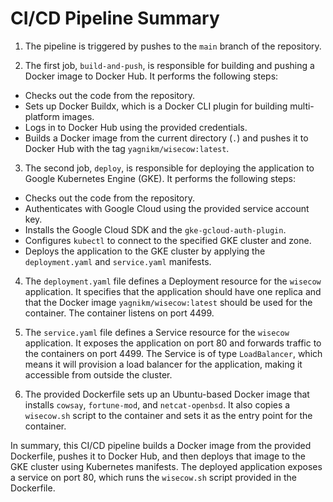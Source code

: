 # CI/CD Pipeline Summary

1. The pipeline is triggered by pushes to the `main` branch of the repository.

2. The first job, `build-and-push`, is responsible for building and pushing a Docker image to Docker Hub. It performs the following steps:
  - Checks out the code from the repository.
  - Sets up Docker Buildx, which is a Docker CLI plugin for building multi-platform images.
  - Logs in to Docker Hub using the provided credentials.
  - Builds a Docker image from the current directory (`.`) and pushes it to Docker Hub with the tag `yagnikm/wisecow:latest`.

3. The second job, `deploy`, is responsible for deploying the application to Google Kubernetes Engine (GKE). It performs the following steps:
  - Checks out the code from the repository.
  - Authenticates with Google Cloud using the provided service account key.
  - Installs the Google Cloud SDK and the `gke-gcloud-auth-plugin`.
  - Configures `kubectl` to connect to the specified GKE cluster and zone.
  - Deploys the application to the GKE cluster by applying the `deployment.yaml` and `service.yaml` manifests.

4. The `deployment.yaml` file defines a Deployment resource for the `wisecow` application. It specifies that the application should have one replica and that the Docker image `yagnikm/wisecow:latest` should be used for the container. The container listens on port 4499.

5. The `service.yaml` file defines a Service resource for the `wisecow` application. It exposes the application on port 80 and forwards traffic to the containers on port 4499. The Service is of type `LoadBalancer`, which means it will provision a load balancer for the application, making it accessible from outside the cluster.

6. The provided Dockerfile sets up an Ubuntu-based Docker image that installs `cowsay`, `fortune-mod`, and `netcat-openbsd`. It also copies a `wisecow.sh` script to the container and sets it as the entry point for the container.

In summary, this CI/CD pipeline builds a Docker image from the provided Dockerfile, pushes it to Docker Hub, and then deploys that image to the GKE cluster using Kubernetes manifests. The deployed application exposes a service on port 80, which runs the `wisecow.sh` script provided in the Dockerfile.
